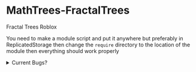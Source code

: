 # MathTrees-FractalTrees
Fractal Trees Roblox

You need to make a module script and put it anywhere but preferably in ReplicatedStorage then change the `require` directory to the location of the module then everything should work properly


<details>
<summary>Current Bugs?</summary>
<br>
  -No more than one tree
</details>

